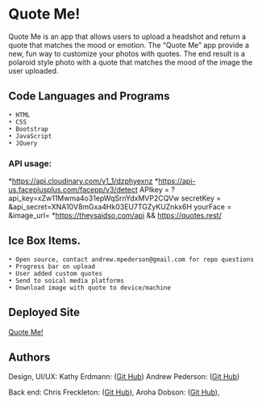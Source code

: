 # Quote Me!
Quote Me is an app that allows users to upload a headshot and return a quote that matches the mood or emotion.
The “Quote Me” app provide a new, fun way to customize your photos with quotes. The end result is a polaroid style photo with a quote that matches the mood of the image the user uploaded.

## Code Languages and Programs 
	• HTML
	• CSS
	• Bootstrap
	• JavaScript
	• JQuery  

   ### API usage:
   *https://api.cloudinary.com/v1_1/dzphyexnz
   *https://api-us.faceplusplus.com/facepp/v3/detect
      APIkey = ?api_key=xZw11Mwma4o31epWqSrnYdxMVP2CQVw
      secretKey = &api_secret=XNA10V8mGxa4Hk03EU7TGZyKUZnkx6H
      yourFace = &image_url=
   *https://theysaidso.com/api && https://quotes.rest/
  
## Ice Box Items.
	• Open source, contact andrew.mpederson@gmail.com for repo questions
	• Progress bar on upload
	• User added custom quotes
	• Send to soical media platforms
	• Download image with quote to device/machine
   
## Deployed Site
[Quote Me!](https://slcdrew.github.io/Group-Project-One/)


## Authors
Design, UI/UX: 
Kathy Erdmann: ([Git Hub](https://github.com/kerdmann1989)) 
Andrew Pederson: ([Git Hub](https://github.com/slcdrew)) 

Back end: 
Chris Freckleton: ([Git Hub](https://github.com/TheFreck)),
Aroha Dobson: ([Git Hub](https://github.com/arohadobson)), 




